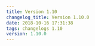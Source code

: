 ```yaml
---
title: Version 1.10
changelog_title: Version 1.10.0
date: 2018-10-16 17:31:38 
tags: changelogs 1.10
version: 1.10.0
---
```

<script src="https://gist.github.com/spinnaker-release/5d4302d6ce01688de07a9977b210dbfc.js"/>